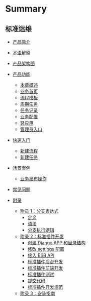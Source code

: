 # Summary

## 标准运维
* [产品简介](产品简介/README.md)
* [术语解释](术语解释/glossary.md)
* [产品架构图](产品架构图/framework.md)
* [产品功能]()
    * [本章概述](产品功能/function.md)
    * [业务首页](产品功能/page.md)
    * [流程模板](产品功能/flow.md)
    * [周期任务](产品功能/PeriodicTasks.md)
    * [任务记录](产品功能/record.md)
    * [业务配置](产品功能/deploy.md)
    * [轻应用](产品功能/use.md)
    * [管理员入口](产品功能/AdministratorPortal.md)
* [快速入门]()
    * [新建流程](快速入门/Guide1.md)
    * [新建任务](快速入门/Guide2.md)
* [场景案例]()
    * [业务发布操作](场景案例/case.md)
* [常见问题](常见问题/FAQ.md)

* [附录]()
    * [附录 1：分支表达式]()
        * [定义](附录/define.md)
        * [语法](附录/grammar.md)
        * [分支执行逻辑](附录/logic.md)
    * [附录 2：标准插件开发]()
        * [创建 Django APP 和目录结构](附录/Django.md)
        * [修改 settings 配置](附录/settings.md)
        * [接入 ESB API](附录/ESB.md)
        * [标准插件后台开发](附录/atomic.md)
        * [标准插件前端开发](附录/front.md)
        * [标准插件测试](附录/test.md)
        * [提交代码](附录/submit.md)
        * [标准插件开发规范](附录/specification.md)
    * [附录 3：安装指南](附录/term4.md)
